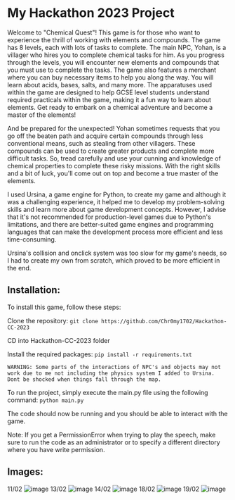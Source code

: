 # My Hackathon 2023 Project
 
Welcome to "Chemical Quest"! This game is for those who want to experience the thrill of working with elements and compounds. The game has 8 levels, each with lots of tasks to complete. The main NPC, Yohan, is a villager who hires you to complete chemical tasks for him. As you progress through the levels, you will encounter new elements and compounds that you must use to complete the tasks. The game also features a merchant where you can buy necessary items to help you along the way. You will learn about acids, bases, salts, and many more. The apparatuses used within the game are designed to help GCSE level students understand required practicals within the game, making it a fun way to learn about elements. Get ready to embark on a chemical adventure and become a master of the elements!

And be prepared for the unexpected! Yohan sometimes requests that you go off the beaten path and acquire certain compounds through less conventional means, such as stealing from other villagers. These compounds can be used to create greater products and complete more difficult tasks. So, tread carefully and use your cunning and knowledge of chemical properties to complete these risky missions. With the right skills and a bit of luck, you'll come out on top and become a true master of the elements.

I used Ursina, a game engine for Python, to create my game and although it was a challenging experience, it helped me to develop my problem-solving skills and learn more about game development concepts. However, I advise that it's not recommended for production-level games due to Python's limitations, and there are better-suited game engines and programming languages that can make the development process more efficient and less time-consuming.

Ursina's collision and onclick system was too slow for my game's needs, so I had to create my own from scratch, which proved to be more efficient in the end.



## Installation:
To install this game, follow these steps:

Clone the repository: ```git clone https://github.com/Chr0my1702/Hackathon-CC-2023```

CD into Hackathon-CC-2023 folder

Install the required packages: ```pip install -r requirements.txt```

```WARNING: Some parts of the interactions of NPC's and objects may not work due to me not including the physics system I added to Ursina. Dont be shocked when things fall through the map.```

To run the project, simply execute the main.py file using the following command: `python main.py`

The code should now be running and you should be able to interact with the game.

Note: If you get a PermissionError when trying to play the speech, make sure to run the code as an administrator or to specify a different directory where you have write permission.




## Images:
11/02
![image](https://user-images.githubusercontent.com/49107678/218856958-cc1a219d-fee8-4670-a6cc-19fcb5cdfdf2.png)
13/02
![image](https://user-images.githubusercontent.com/49107678/218781097-42a8888c-3f42-498f-bafe-3e949a299b24.png)
14/02
![image](https://user-images.githubusercontent.com/49107678/218857225-86b98c64-644a-43e9-8f5d-0219aafdea96.png)
18/02
![image](https://user-images.githubusercontent.com/49107678/219955147-6e01c57c-cb28-4723-b7fb-a879a805030e.png)
19/02
![image](https://user-images.githubusercontent.com/49107678/219955194-2e79d34e-2307-49b5-81d3-e008af2e1dcb.png)
